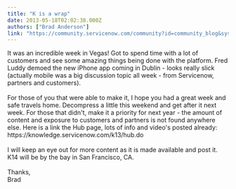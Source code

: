 ```yaml
---
title: "K is a wrap"
date: 2013-05-18T02:02:38.000Z
authors: ["Brad Anderson"]
link: "https://community.servicenow.com/community?id=community_blog&sys_id=727d6269dbd0dbc01dcaf3231f9619f9"
---
```

<p>It was an incredible week in Vegas! Got to spend time with a lot of customers and see some amazing things being done with the platform. Fred Luddy demoed the new iPhone app coming in Dublin - looks really slick (actually mobile was a big discussion topic all week - from Servicenow, partners and customers).<br /><br />For those of you that were able to make it, I hope you had a great week and safe travels home. Decompress a little this weekend and get after it next week. For those that didn't, make it a priority for next year - the amount of content and exposure to customers and partners is not found anywhere else. Here is a link the Hub page, lots of info and video's posted already: https://knowledge.servicenow.com/k13/hub.do<br /><br />I will keep an eye out for more content as it is made available and post it. K14 will be by the bay in San Francisco, CA.<br /><br />Thanks,<br />Brad</p>